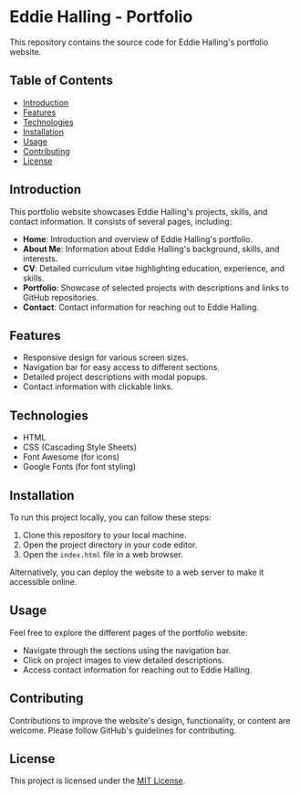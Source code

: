 # Eddie Halling - Portfolio

This repository contains the source code for Eddie Halling's portfolio website.

## Table of Contents

- [Introduction](#introduction)
- [Features](#features)
- [Technologies](#technologies)
- [Installation](#installation)
- [Usage](#usage)
- [Contributing](#contributing)
- [License](#license)

## Introduction

This portfolio website showcases Eddie Halling's projects, skills, and contact information. It consists of several pages, including:

- **Home**: Introduction and overview of Eddie Halling's portfolio.
- **About Me**: Information about Eddie Halling's background, skills, and interests.
- **CV**: Detailed curriculum vitae highlighting education, experience, and skills.
- **Portfolio**: Showcase of selected projects with descriptions and links to GitHub repositories.
- **Contact**: Contact information for reaching out to Eddie Halling.

## Features

- Responsive design for various screen sizes.
- Navigation bar for easy access to different sections.
- Detailed project descriptions with modal popups.
- Contact information with clickable links.

## Technologies

- HTML
- CSS (Cascading Style Sheets)
- Font Awesome (for icons)
- Google Fonts (for font styling)

## Installation

To run this project locally, you can follow these steps:

1. Clone this repository to your local machine.
2. Open the project directory in your code editor.
3. Open the `index.html` file in a web browser.

Alternatively, you can deploy the website to a web server to make it accessible online.

## Usage

Feel free to explore the different pages of the portfolio website:

- Navigate through the sections using the navigation bar.
- Click on project images to view detailed descriptions.
- Access contact information for reaching out to Eddie Halling.

## Contributing

Contributions to improve the website's design, functionality, or content are welcome. Please follow GitHub's guidelines for contributing.

## License

This project is licensed under the [MIT License](LICENSE).
